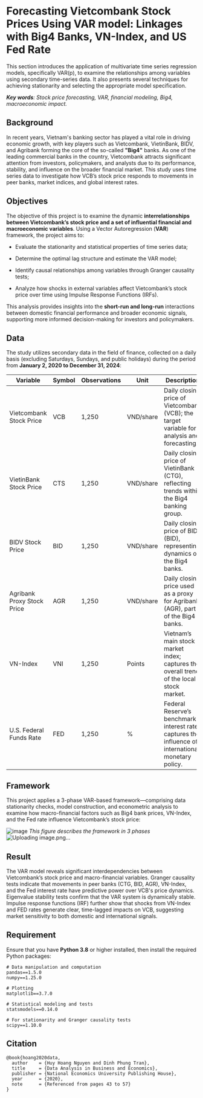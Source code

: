 # Forecasting Vietcombank Stock Prices Using VAR model: Linkages with Big4 Banks, VN-Index, and US Fed Rate
This section introduces the application of multivariate time series regression models, specifically VAR(p), to examine the relationships among variables using secondary time-series data. It also presents several techniques for achieving stationarity and selecting the appropriate model specification.

***Key words**: Stock price forecasting, VAR, financial modeling, Big4, macroeconomic impact.*
## Background
In recent years, Vietnam's banking sector has played a vital role in driving economic growth, with key players such as Vietcombank, VietinBank, BIDV, and Agribank forming the core of the so-called **"Big4"** banks. As one of the leading commercial banks in the country, Vietcombank attracts significant attention from investors, policymakers, and analysts due to its performance, stability, and influence on the broader financial market. This study uses time series data to investigate how VCB’s stock price responds to movements in peer banks, market indices, and global interest rates.

## Objectives

The objective of this project is to examine the dynamic **interrelationships between Vietcombank’s stock price and a set of influential financial and macroeconomic variables**. Using a Vector Autoregression (**VAR**) framework, the project aims to:

- Evaluate the stationarity and statistical properties of time series data;

- Determine the optimal lag structure and estimate the VAR model;

- Identify causal relationships among variables through Granger causality tests;

- Analyze how shocks in external variables affect Vietcombank’s stock price over time using Impulse Response Functions (IRFs).

This analysis provides insights into the **short-run and long-run** interactions between domestic financial performance and broader economic signals, supporting more informed decision-making for investors and policymakers.

## Data

The study utilizes secondary data in the field of finance, collected on a daily basis (excluding Saturdays, Sundays, and public holidays) during the period from **January 2, 2020 to December 31, 2024**:

| Variable                   | Symbol | Observations | Unit      | Description                                                                                         |
| -------------------------- | ------ | ------------ | --------- | --------------------------------------------------------------------------------------------------- |
| Vietcombank Stock Price    | VCB    | 1,250        | VND/share | Daily closing price of Vietcombank (VCB); the target variable for analysis and forecasting.         |
| VietinBank Stock Price     | CTS    | 1,250        | VND/share | Daily closing price of VietinBank (CTG), reflecting trends within the Big4 banking group.           |
| BIDV Stock Price           | BID    | 1,250        | VND/share | Daily closing price of BIDV (BID), representing dynamics of the Big4 banks.                         |
| Agribank Proxy Stock Price | AGR    | 1,250        | VND/share | Daily closing price used as a proxy for Agribank (AGR), part of the Big4 banks.                     |
| VN-Index                   | VNI    | 1,250        | Points    | Vietnam’s main stock market index; captures the overall trend of the local stock market.            |
| U.S. Federal Funds Rate    | FED    | 1,250        | %         | Federal Reserve’s benchmark interest rate; captures the influence of international monetary policy. |


## Framework
This project applies a 3-phase VAR-based framework—comprising data stationarity checks, model construction, and econometric analysis to examine how macro-financial factors such as Big4 bank prices, VN-Index, and the Fed rate influence Vietcombank’s stock price:

![image](https://github.com/user-attachments/assets/6b9c7563-6da8-42d6-a5d6-06e92af1c24b)
*This figure describes the framework in 3 phases*
![Uploading image.png…]()


## Result
The VAR model reveals significant interdependencies between Vietcombank’s stock price and macro-financial variables. Granger causality tests indicate that movements in peer banks (CTG, BID, AGR), VN-Index, and the Fed interest rate have predictive power over VCB's price dynamics. Eigenvalue stability tests confirm that the VAR system is dynamically stable. Impulse response functions (IRF) further show that shocks from VN-Index and FED rates generate clear, time-lagged impacts on VCB, suggesting market sensitivity to both domestic and international signals.

## Requirement
Ensure that you have **Python 3.8** or higher installed, then install the required Python packages:
```
# Data manipulation and computation
pandas==1.5.0
numpy==1.25.0

# Plotting
matplotlib==3.7.0

# Statistical modeling and tests
statsmodels==0.14.0

# For stationarity and Granger causality tests
scipy==1.10.0
```

## Citation
```
@book{hoang2020data,
  author    = {Huy Hoang Nguyen and Dinh Phung Tran},
  title     = {Data Analysis in Business and Economics},
  publisher = {National Economics University Publishing House},
  year      = {2020},
  note      = {Referenced from pages 43 to 57}
}
```


